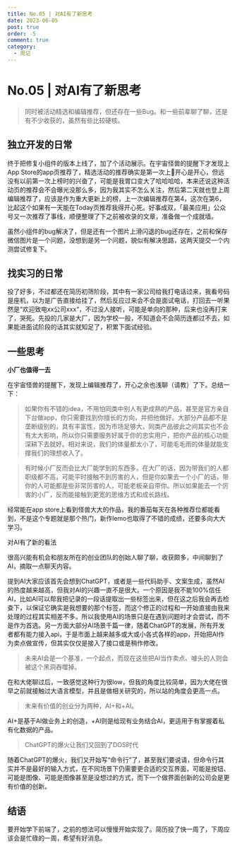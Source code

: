 ```yaml
---
title: No.05 | 对AI有了新思考
date: 2023-06-05
post: true
order: -5
comment: true
category:
  - 周记
---
```


# No.05 | 对AI有了新思考

> 同时被活动精选和编辑推荐，但还存在一些Bug。和一些前辈聊了聊，还是有不少收获的，虽然有些比较硬核。

## 独立开发的日常

终于把修复小组件的版本上线了，加了个活动展示。在宇宙怪兽的提醒下才发现上App Store的app页推荐了，精选活动的推荐确实是第一次上🤣开心是开心，但远没有以前第一次上榜时的兴奋了，可能是我胃口变大了哈哈哈哈，本来还说这种活动页的推荐会不会曝光没那么多，因为我其实不怎么关注，然后第二天就也登上周编辑推荐了，应该是作为重大更新上的榜，上一次编辑推荐在第4，这次在第6，比起这个如果有一天能在Today页推荐我得开心死。好事成双，「最美应用」公众号又一次推荐了事线，顺便整理了下之前被收录的文章，准备做一个成就墙。

虽然小组件的bug解决了，但是还有一个图片上滑闪退的bug还存在，之前和保存微信图片是一个问题，没想到是另一个问题，貌似有解决思路，这两天提交一个内测尝试修复下。

## 找实习的日常

投了好多，不过都还在简历初筛阶段，其中有一家公司给我打电话过来，我看号码是座机，以为是广告直接给挂了，然后反应过来会不会是面试电话，打回去一听果然是“欢迎致电xx公司xxx“，不过没人接听，可能是单向的那种，后来也没再打来了，哭死。先投的几家是大厂，因为学校一般，不知道会不会简历连都过不去，如果能进面试阶段的话其实就知足了，积累下面试经验。

## 一些思考

**小厂也值得一去**

在宇宙怪兽的提醒下，发现上编辑推荐了，开心之余也浅聊（请教）了下。总结一下：

> 如果你有不错的idea，不用怕同类中别人有更成熟的产品，甚至是官方亲自下台做app，你只需要找到你擅长的方向，并把他做好。大部分产品都不是垄断级别的，具有丰富性，因为市场足够大，同类产品彼此之间其实也不会有太大影响，所以你只需要服务好属于你的忠实用户，把你产品的核心功能深耕下去就好。相对来说，我们的体量都太小了，可能毛毛雨的体量就能支撑我们的理想收入了。
> 

> 有时候小厂反而会比大厂能学到的东西多。在大厂的话，因为带我们的人都职级都不高，可能平时接触不到厉害的人，但是你如果去一个小厂的话，带你的人可能都是些非常厉害的人，可能老板亲自带你。所以如果能去一个厉害的小厂，反而能接触到更宽的思维方式和成长路线。
> 

经常能在app store上看到怪兽大大的作品，我的番茄每天在各种推荐位都能看到，不是这个专题就是那个热门，新作lemo也取得了不错的成绩，还要多向大大学习。

对AI有了新的看法

很高兴能有机会和朋友所在的创业团队的创始人聊了聊，收获颇多，中间聊到了AI，摘取一点聊天内容。

提到AI大家应该首先会想到ChatGPT，或者是一些代码助手、文案生成，虽然AI的热度越来越高，但我对AI的兴趣一直不是很大。一个原因是我不能100%信任AI，比如AI可以帮我把记录的一段话提取出一些标签出来，但在这之后我会再去检查下，以保证它确实是我想要的那个标签，而这个修正的过程和一开始直接由我来处理的过程其实相差不多。所以我使用AI的场景只是在遇到问题时才会尝试，而不是作为首选。另一方面大部分AI场景千篇一律，随着ChatGPT的发展，所有开发者都有能力接入api，于是市面上越来越多或大或小各式各样的app，开始把AI作为卖点做宣传，但其实仅仅是接入了接口或是稍作修改。

> 未来AI会是一个基准，一个起点，而现在这些把AI当作卖点、噱头的人则会被这个黑洞吞噬掉。
> 

在和大佬聊过后，一致感觉这种行为很low，但我的角度比较简单，因为大佬在很早之前就接触过大语言模型，并且是做相关研究的，所以站的角度会更高一点。

> 未来有价值的创业分为两种，AI+和+AI。
> 

AI+是基于AI做业务上的创造，+AI则是给现有业务结合AI，更适用于有掌握着私有化数据的产品。

> ChatGPT的爆火让我们又回到了DOS时代
> 

随着ChatGPT的爆火，我们又开始写“命令行”了，甚至我们要说请，但命令行其实并不是最好的输入方式，在不同场景下仍需要更合适的交互界面，可能是按钮、可能是图像、可能是图像甚至是没想过的方式，而下一个做界面创新的公司会是更有价值的创新。

## 结语

要开始学下前端了，之前的想法可以慢慢开始实现了。简历投了快一周了，下周应该会是忙碌的一周，希望有好消息。